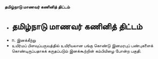 **தமிழ்நாடு மாணவர் கணினித் திட்டம்**
- # தமிழ்நாடு மாணவர் கணினித் திட்டம்
- n. இனக்கீற்று
- உயிர்மப் பிளவுப்பருவத்தில் உயிரியலான பங்கு கொண்டு இனமரபுப் பண்புகளைக் கொண்டிருப்பதாகக் கருதப்படும் இனக்கூற்றின் கம்பியிழை போன்ற பகுதி.

